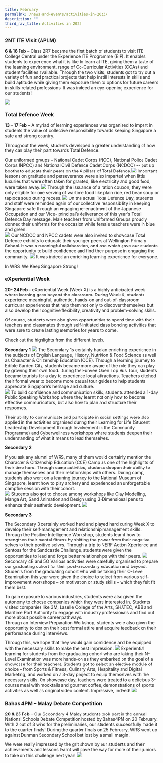 ```yaml
---
title: February
permalink: /news-and-events/activities-in-2023/
description: ""
third_nav_title: Activities in 2023
---
```


### 2NT ITE Visit (APLM)

**6 & 16 Feb** – Class 2R7 became the first batch of students to visit ITE College Central under the Experience ITE Programme (EIP). It enables students to experience what it is like to learn at ITE, giving them a taste of the learning environment, range of Co-Curricular Activities (CCAs) and student facilities available. Through the two visits, students got to try out a variety of fun and practical projects that help instill interests in skills and build aptitude while giving them exposure them to options for future careers in skills-related professions. It was indeed an eye-opening experience for our students!

![](/images/2NT%20ITE%20Visit.jpg)


### Total Defence Week

**13 – 17 Feb** – A myriad of learning experiences was organised to impart in students the value of collective responsibility towards keeping Singapore a safe and strong country.

Throughout the week, students developed a greater understanding of how they can play their part towards Total Defence.

Our uniformed groups – National Cadet Corps (NCC), National Police Cadet Corps (NPCC) and National Civil Defence Cadet Corps (NCDCC) -- put up booths to educate their peers on the 6 pillars of Total Defence.![](/images/Total%20Def%20Week.jpg)
Important lessons on gratitude and perseverance were also imparted when little luxuries that were often taken for granted, like electricity and good food, were taken away.
![](/images/Total%20Def%20Week%202.jpg)
Through the issuance of a ration coupon, they were only eligible for one serving of wartime food like plain rice, red bean soup or tapioca soup during recess.
![](/images/Total%20Def%20Week%203.jpg)
On the actual Total Defence Day, students and staff were reminded again of our collective responsibility in keeping Singapore safe through an engaging re-enactment of the Japanese Occupation and our Vice- principal’s deliverance of this year’s Total Defence Day message. Male teachers from Uniformed Groups proudly donned their uniforms for the occasion while female teachers were in blue and green.  
![](/images/Total%20Def%20Week%204.jpg)
Our NCDCC and NPCC cadets were also invited to showcase Total Defence exhibits to educate their younger peers at Wellington Primary School. It was a meaningful collaboration, and one which gave our students the opportunity to build confidence and find their purpose in engaging the community. 
![](/images/Total%20Def%20Week%205.jpg)
It was indeed an enriching learning experience for everyone.

In WRS, We Keep Singapore Strong!


### eXperiential Week

**20- 24 Feb -** eXperiential Week (Week X) is a highly anticipated week where learning goes beyond the classroom. During Week X, students experience meaningful, authentic, hands-on and
out-of-classroom curricular experiences that help them not only to discover themselves but also develop their cognitive flexibility, creativity and problem-solving skills. 

Of course, students were also given opportunities to spend time with their teachers and classmates through self-initiated class bonding activities that were sure to create lasting memories for years to come. 

Check out the highlights from the different levels. 

**Secondary 1**
![](/images/eXperiental%20Week.jpg)
The Secondary 1s certainly had an enriching experience in the subjects of English Language, History, Nutrition & Food Science as well as Character & Citizenship Education (CCE). Through a learning journey to Edible Garden City, students became more aware of the role they can play by growing their own food. During the Funvee Open Top Bus Tour, students became tourists for a day to experience local attractions. Teachers ditched their formal wear to become more casual tour guides to help students appreciate Singapore’s heritage and culture.  
![](/images/eXperiental%20Week%202.jpg)
To build confidence and communication skills, students attended a 1-day Public Speaking Workshop where they learnt not only how to become effective communicators, but also how to plan and structure their responses. 

Their ability to communicate and participate in social settings were also applied in the activities organised during their Learning for Life (Student Leadership Development through Involvement in the Community Programme) and Cyberwellness workshops where students deepen their understanding of what it means to lead themselves. 

**Secondary 2**

If you ask any alumni of WRS, many of them would certainly mention the Character & Citizenship Education (CCE) Camp as one of the highlights of their time here. Through camp activities, students deepen their ability to manage themselves and their relationships with others. During camp, students also went on a learning journey to the National Museum of Singapore, learnt how to play archery and experienced an unforgettable campfire session with their cohort.  
![](/images/eXperiental%20Week%203.jpg)
Students also got to choose among workshops like Clay Modelling, Manga Art, Sand Animation and Design using 3-Dimensional pens to enhance their aesthetic development. 
![](/images/eXperiental%20Week%204.jpg)

**Secondary 3**

The Secondary 3 certainly worked hard and played hard during Week X to develop their self-management and relationship management skills. Through the Positive Intelligence Workshop, students learnt how to strengthen their mental fitness by shifting the power from their negative selves to their positive selves. Through a trip to NERF Action Xperience and Sentosa for the Sandcastle Challenge, students were given the opportunities to lead and forge better relationships with their peers. 
![](/images/eXperiental%20Week%205.jpg)
Secondary 4E and 5O
Various activities were carefully organised to prepare our graduating cohort for their post-secondary education and beyond. Students from the graduating cohort who will be taking their O-Level Examination this year were given the choice to select from various self-improvement workshops – on motivation or study skills – which they felt fit them best. 

To gain exposure to various industries, students were also given the autonomy to choose companies which they were interested in. Students visited companies like 3M, Laselle College of the Arts, SHATEC, ABB and Maritime Port Authority to engage with industry professionals and find out more about possible career pathways.  
Through an Interview Preparation Workshop, students were also given the opportunity to don on their best formal attire and acquire feedback on their performance during interviews. 

Through this, we hope that they would gain confidence and be equipped with the necessary skills to make the best impression. 
![](/images/eXperiental%20Week%206.jpg)
Experiential learning for students from the graduating cohort who are taking their N-Level Examination was more hands-on as they embarked on the goal of a showcase for their teachers. Students got to select an elective module of choice – from Sports & Fitness, Culinary Arts, Hospitality and Digital Marketing, and worked on a 3-day project to equip themselves with the necessary skills. On showcase day, teachers were treated to a delicious 3-course meal with mocktails and gourmet coffee, demonstrations of sports activities as well as original video content. Impressive, indeed!
![](/images/eXperiental%20Week%207.jpg)

### Bahas 4PM – Malay Debate Competition

**20 & 25 Feb** – Our Secondary 4 Malay students took part in the annual National Schools Debate Competition hosted by Bahas4PM on 20 February. With 2 out of 3 wins for the preliminaries, our students successfully made it to the quarter finals! During the quarter finals on 25 February, WRS went up against Dunman Secondary School but lost by a small margin. 

We were really impressed by the grit shown by our students and their achievements and lessons learnt will pave the way for more of their juniors to take on this challenge next year! 
![](/images/Bahas%204pm.jpg)